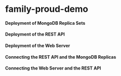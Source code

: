 # family-proud-demo

#### Deployment of MongoDB Replica Sets

#### Deployment of the REST API

#### Deployment of the Web Server

#### Connecting the REST API and the MongoDB Replicas

#### Connecting the Web Server and the REST API